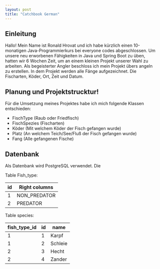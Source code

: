 ```yaml
---
layout: post
title: "Catchbook German"
---
```

## Einleitung
Hallo! Mein Name ist Ronald Hrovat und ich habe kürzlich einen 10-monatigen Java-Programmierkurs bei everyone codes abgeschlossen. Um unsere neu erworbenen Fähigkeiten in Java und Spring Boot zu üben, hatten wir 6 Wochen Zeit, um an einem kleinen Projekt unserer Wahl zu arbeiten. Als begeisterter Angler beschloss ich mein Projekt übers angeln zu erstellen. In dem Projekt werden alle Fänge aufgezeichnet. Die Fischarten, Köder, Ort, Zeit und Datum.


## Planung und Projektstrucktur!
Für die Umsetzung meines Projektes habe ich mich folgende Klassen entschieden:
 * FischType (Raub oder Friedfisch)
 * FischSpezies (Fischarten)
 * Köder (Mit welchem Köder der Fisch gefangen wurde)
 * Platz (An welchem Teich/See/Fluß der Fisch gefangen wurde)
 * Fang (Alle gefangenen Fische)


## Datenbank
Als Datenbank wird PostgreSQL verwendet.
Die 

Table Fish_type:            

| id | Right columns |      
| --- |---------------|      
|  1 | NON_PREDATOR  |      
|  2 | PREDATOR      |      
                            
                            

Table species:

| fish_type_id | id | name    |
| ------------ | --- | ------- |
| 1            | 1  | Karpf   |
| 1            | 2  | Schleie |
| 2            | 3  | Hecht   |
| 2            | 4  | Zander  |









<!-- ![alternativtext](\pbl-blog\image\klassen.png) -->